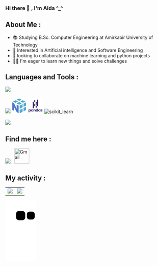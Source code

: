 ### Hi there 👋 , I'm Aida ^_^

## About Me : 

- 📚 Studying B.Sc. Computer Engineering at Amirkabir University of Technology 
- 🔭 Interested in Artificial intelligence and Software Engineering 
- 🌱 looking to collaborate on machine learning and python projects
- 👨‍💻 I'm eager to learn new things and solve challenges 


## Languages and Tools : 

<p align="left">
   <img src="https://skillicons.dev/icons?i=python,java,c,cpp" /><br><br>
   <img src="https://skillicons.dev/icons?i=tensorflow" />
   <img src="https://github.com/devicons/devicon/blob/master/icons/numpy/numpy-original.svg" title="Numpy" alt="Numpy" width="47" height="47"/>
   <img src="https://github.com/devicons/devicon/blob/master/icons/pandas/pandas-original-wordmark.svg" alt="pandas" width="47" height="47"/>      
   <img src="https://upload.wikimedia.org/wikipedia/commons/0/05/Scikit_learn_logo_small.svg" alt="scikit_learn" width="47" height="47"/><br><br>
   <img src="https://skillicons.dev/icons?i=mysql,linux,git" /><br>
</p> 


## Find me here : 

<p align="left">
   <a href="https://www.linkedin.com/in/zahra-mobli-3b0865255">
      <img src="https://skillicons.dev/icons?i=linkedin" />
   </a>&nbsp;
   <a href="mailto:aidaw.mobli@gmail.com">
     <img src="https://edent.github.io/SuperTinyIcons/images/svg/gmail.svg" width="47" height="47" title="Gmail" /><br>
   </a>
</p>


## My activity : 

<center>
   <table >
       <tr>
           <td>
               <img src="https://github-readme-streak-stats.herokuapp.com/?user=aidawm&theme=dracula" /><br />
           </td>
           <td>
               <img src="https://github-readme-stats.vercel.app/api/top-langs/?username=aidawm&layout=compact&hide_border=true&theme=dracula&langs_count=9"/>
           </td>
       </tr>
   </table>
</center>

![snake svg](https://github.com/aidawm/aidawm/blob/output/github-contribution-grid-snake.svg)
